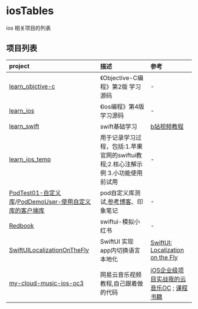# iosTables
ios 相关项目的列表


## 项目列表
|  project      | 描述  | 参考 |
|  :---     | :---  | :---  |
| [learn_objctive-c](https://github.com/xiaoliangg/learn_objctive-c)  | 《Objective-C编程》第2版 学习源码 | -|
| [learn_ios](https://github.com/xiaoliangg/learn_ios) | 《ios编程》第4版 学习源码 | -
| [learn_swift](https://github.com/xiaoliangg/learn_swift) |  swift基础学习 | [b站视频教程](https://www.bilibili.com/video/BV144411C7Gg?spm_id_from=333.851.header_right.fav_list.click)
| [learn_ios_temp](https://github.com/xiaoliangg/learn_ios_temp) | 用于记录学习过程，包括:1.苹果官网的swiftui教程;2.核心注解示例 3.小功能使用前试用 | -
| [PodTest01-自定义库](https://github.com/xiaoliangg/PodTest01)/[PodDemoUser-使用自定义库的客户端库](https://github.com/xiaoliangg/PodDemoUser) | pod自定义库测试,[参考博客](https://www.jianshu.com/p/a72a529dc659)、印象笔记 | -
| [Redbook](https://github.com/xiaoliangg/Redbook) | swiftui-模拟小红书 | -
| [SwiftUILocalizationOnTheFly](https://github.com/xiaoliangg/LocalizationOnTheFly) | SwiftUI 实现 app内切换语言本地化  | [SwiftUI: Localization on the Fly](https://medium.com/swlh/swiftui-localization-on-the-fly-2312fde49459)
| [my-cloud-music-ios-oc3](https://github.com/xiaoliangg/my-cloud-music-ios-oc3) | 网易云音乐视频教程,自己跟着做的代码  | [iOS企业级项目实战我的云音乐OC](https://study.163.com/course/courseMain.htm?courseId=1212696801) ; [课程书籍](http://www.ixuea.com/b/54/index.html)